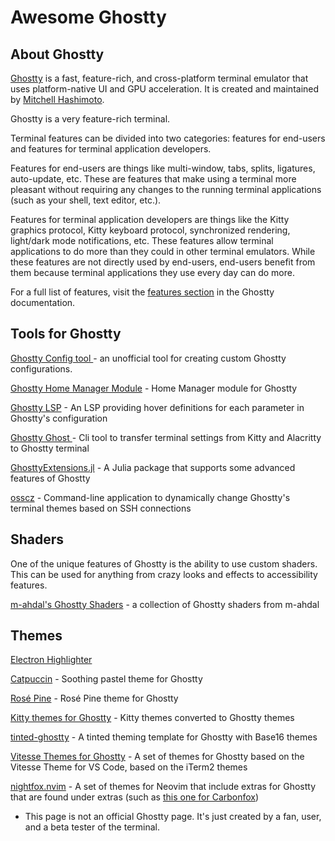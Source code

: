 # Awesome Ghostty

## About Ghostty
[Ghostty](https://ghostty.org/) is a fast, feature-rich, and cross-platform terminal emulator that uses platform-native UI and GPU acceleration. It is created and maintained by [Mitchell Hashimoto](https://github.com/mitchellh).

Ghostty is a very feature-rich terminal.

Terminal features can be divided into two categories: features for end-users and features for terminal application developers.

Features for end-users are things like multi-window, tabs, splits, ligatures, auto-update, etc. These are features that make using a terminal more pleasant without requiring any changes to the running terminal applications (such as your shell, text editor, etc.).

Features for terminal application developers are things like the Kitty graphics protocol, Kitty keyboard protocol, synchronized rendering, light/dark mode notifications, etc. These features allow terminal applications to do more than they could in other terminal emulators. While these features are not directly used by end-users, end-users benefit from them because terminal applications they use every day can do more.

For a full list of features, visit the [features section](https://ghostty.org/docs/features) in the Ghostty documentation.

## Tools for Ghostty
[Ghostty Config tool ](https://ghostty.zerebos.com/) - an unofficial tool for creating custom Ghostty configurations.

[Ghostty Home Manager Module](https://github.com/clo4/ghostty-hm-module) - Home Manager module for Ghostty

[Ghostty LSP](https://github.com/matthewmturner/ghostty-lsp) - An LSP providing hover definitions for each parameter in Ghostty's configuration

[Ghostty Ghost ](https://github.com/gambithunt/ghostty-ghost) - Cli tool to transfer terminal settings from Kitty and Alacritty to Ghostty terminal

[GhosttyExtensions.jl](https://github.com/piechologist/GhosttyExtensions.jl) - A Julia package that supports some advanced features of Ghostty

[osscz](https://github.com/kontza/osscz) - Command-line application to dynamically change Ghostty's terminal themes based on SSH connections

## Shaders
One of the unique features of Ghostty is the ability to use custom shaders. This can be used for anything from crazy looks and effects to accessibility features.

[m-ahdal's Ghostty Shaders](https://github.com/m-ahdal/ghostty-shaders) - a collection of Ghostty shaders from m-ahdal

## Themes
[Electron Highlighter](https://github.com/electron-highlighter/ghostty)

[Catpuccin](https://github.com/catppuccin/ghostty) - Soothing pastel theme for Ghostty

[Rosé Pine](https://github.com/rose-pine/ghostty) - Rosé Pine theme for Ghostty

[Kitty themes for Ghostty](https://github.com/hroi/ghostty-themes) - Kitty themes converted to Ghostty themes

[tinted-ghostty](https://github.com/bezhermoso/tinted-ghostty) - A tinted theming template for Ghostty with Base16 themes

[Vitesse Themes for Ghostty](https://github.com/hamlim/vitesse-ghostty-theme) - A set of themes for Ghostty based on the Vitesse Theme for VS Code, based on the iTerm2 themes

[nightfox.nvim](https://github.com/EdenEast/nightfox.nvim/) - A set of themes for Neovim that include extras for Ghostty that are found under extras (such as [this one for Carbonfox](https://github.com/EdenEast/nightfox.nvim/blob/main/extra/carbonfox/carbonfox.ghostty))


* This page is not an official Ghostty page. It's just created by a fan, user, and a beta tester of the terminal.
